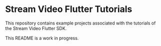# Stream Video Flutter Tutorials

This repository contains example projects associated with the tutorials of the Stream Video Flutter SDK. 

This README is a work in progress.
